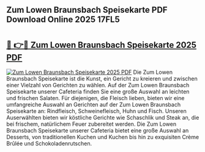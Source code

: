 ## Zum Lowen Braunsbach Speisekarte PDF Download Online 2025 17FL5

# <h2><a href="http://gc928kx.nevu.top/?p=Zum+Lowen+Braunsbach+Speisekarte">🔗 👉🔴 Zum Lowen Braunsbach Speisekarte 2025 PDF</a></h2>

[![Zum Lowen Braunsbach Speisekarte 2025 PDF](https://i.imgur.com/dBaPXMq.png)](http://gc928kx.nevu.top/?p=Zum+Lowen+Braunsbach+Speisekarte)
Die Zum Lowen Braunsbach Speisekarte ist die Kunst, ein Gericht zu kreieren und zwischen einer Vielzahl von Gerichten zu wählen. Auf der Zum Lowen Braunsbach Speisekarte unserer Cafeteria finden Sie eine große Auswahl an leichten und frischen Salaten. Für diejenigen, die Fleisch lieben, bieten wir eine umfangreiche Auswahl an Gerichten auf der Zum Lowen Braunsbach Speisekarte an: Rindfleisch, Schweinefleisch, Huhn und Fisch. Unseren Auserwählten bieten wir köstliche Gerichte wie Schaschlik und Steak an, die bei frischem, natürlichem Feuer zubereitet werden. Die Zum Lowen Braunsbach Speisekarte unserer Cafeteria bietet eine große Auswahl an Desserts, von traditionellen Kuchen und Kuchen bis hin zu exquisiten Crème Brûlée und Schokoladenrutschen.
